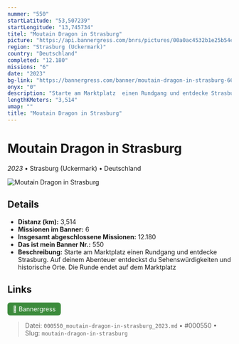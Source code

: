 ```yaml
---
nummer: "550"
startLatitude: "53,507239"
startLongitude: "13,745734"
titel: "Moutain Dragon in Strasburg"
picture: "https://api.bannergress.com/bnrs/pictures/00a0ac4532b1e25b54e9618c6f9b3ff8"
region: "Strasburg (Uckermark)"
country: "Deutschland"
completed: "12.180"
missions: "6"
date: "2023"
bg-link: "https://bannergress.com/banner/moutain-dragon-in-strasburg-66e0"
onyx: "0"
description: "Starte am Marktplatz  einen Rundgang und entdecke Strasburg. Auf deinem Abenteuer entdeckst du Sehenswürdigkeiten und historische Orte. Die Runde endet auf dem Marktplatz"
lengthKMeters: "3,514"
umap: ""
title: "Moutain Dragon in Strasburg"
---
```

# Moutain Dragon in Strasburg

*2023* • Strasburg (Uckermark) • Deutschland

![Moutain Dragon in Strasburg](https://api.bannergress.com/bnrs/pictures/00a0ac4532b1e25b54e9618c6f9b3ff8)

## Details
- **Distanz (km):** 3,514
- **Missionen im Banner:** 6
- **Insgesamt abgeschlossene Missionen:** 12.180
- **Das ist mein Banner Nr.:** 550
- **Beschreibung:** Starte am Marktplatz  einen Rundgang und entdecke Strasburg. Auf deinem Abenteuer entdeckst du Sehenswürdigkeiten und historische Orte. Die Runde endet auf dem Marktplatz


## Links
<div style="margin-top: 0.5em;">
<a href="https://bannergress.com/banner/moutain-dragon-in-strasburg-66e0" target="_blank" style="display:inline-block;margin-right:8px;padding:6px 12px;background-color:#3c8b3c;color:white;text-decoration:none;border-radius:6px;">🔗 Bannergress</a>

</div>


> Datei: `000550_moutain-dragon-in-strasburg_2023.md` • #000550 • Slug: `moutain-dragon-in-strasburg`
